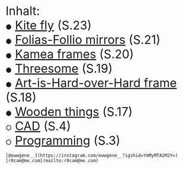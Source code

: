   <font size="6">
Inhalt:
    <br>
<font size="4">&#9679;</font> <a href="https://ewwgene.github.io/Kite/"><u>Kite fly</u></a> (S.23)<br>
<font size="4">&#9679;</font> <a href="https://ewwgene.github.io/Folias-Follio/"><u>Folias-Follio mirrors</u></a> (S.21)<br>
<font size="4">&#9679;</font> <a href="https://ewwgene.github.io/Kamea_ATW/"><u>Kamea frames</u></a> (S.20)<br>
<font size="4">&#9679;</font> <a href="https://ewwgene.github.io/Threesome/"><u>Threesome</u></a> (S.19)<br>
<font size="4">&#9679;</font> <a href="https://ewwgene.github.io/Art-Is-Hard/"><u>Art-is-Hard-over-Hard frame</u></a> (S.18)<br>
<font size="4">&#9679;</font> <a href="https://ewwgene.github.io/Wooden/"><u>Wooden things</u></a> (S.17)<br>
<font size="4">&#9675;</font> <a href="https://ewwgene.github.io/CAD/"><u>CAD</u></a> (S.4)<br>
<font size="4">&#9675;</font> <a href="https://ewwgene.github.io/Programming/"><u>Programming</u></a> (S.3)<br>


</font> 

`[@ewwgene__](https://instagram.com/ewwgene__?igshid=YmMyMTA2M2Y=)` `[r0cam@me.com](mailto:r0cam@me.com)`  


